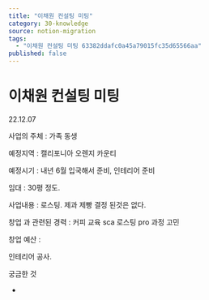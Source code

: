 ```yaml
---
title: "이채원 컨설팅 미팅"
category: 30-knowledge
source: notion-migration
tags:
  - "이채원 컨설팅 미팅 63382ddafc0a45a79015fc35d65566aa"
published: false
---
```


# 이채원 컨설팅 미팅

22.12.07

사업의 주체 : 가족 동생

예정지역 : 캘리포니아 오렌지 카운티

예정시기 : 내년 6월 입국해서 준비, 인테리어 준비

임대 : 30평 정도.

사업내용 : 로스팅. 제과 제빵 결정 된것은 없다.

창업 과 관련된 경력 : 커피 교육 sca 로스팅 pro 과정 고민

창업 예산 :

인테리어 공사.

궁금한 것

*
